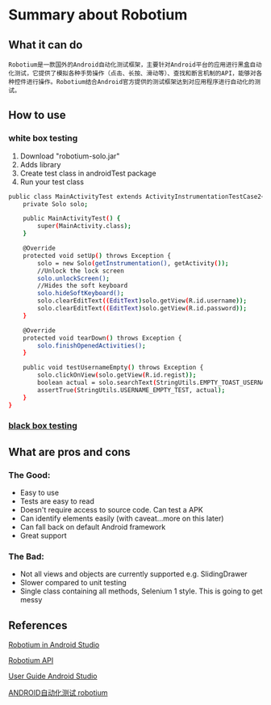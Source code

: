 # Summary about Robotium
## What it can do
    Robotium是一款国外的Android自动化测试框架，主要针对Android平台的应用进行黑盒自动化测试，它提供了模拟各种手势操作（点击、长按、滑动等）、查找和断言机制的API，能够对各种控件进行操作。Robotium结合Android官方提供的测试框架达到对应用程序进行自动化的测试。

## How to use 
### white box testing
1. Download "robotium-solo.jar"
2. Adds library
3. Create test class in androidTest package
4. Run your test class
```sh
public class MainActivityTest extends ActivityInstrumentationTestCase2<MainActivity>{
    private Solo solo;

    public MainActivityTest() {
        super(MainActivity.class);
    }

    @Override
    protected void setUp() throws Exception {
        solo = new Solo(getInstrumentation(), getActivity());
        //Unlock the lock screen
        solo.unlockScreen();
        //Hides the soft keyboard
        solo.hideSoftKeyboard();
        solo.clearEditText((EditText)solo.getView(R.id.username));
        solo.clearEditText((EditText)solo.getView(R.id.password));
    }

    @Override
    protected void tearDown() throws Exception {
        solo.finishOpenedActivities();
    }

    public void testUsernameEmpty() throws Exception {
        solo.clickOnView(solo.getView(R.id.regist));
        boolean actual = solo.searchText(StringUtils.EMPTY_TOAST_USERNAME);
        assertTrue(StringUtils.USERNAME_EMPTY_TEST, actual);
    }
}
```
### [black box testing](http://www.51testing.com/html/47/411547-812831.html)



## What are pros and cons

### The Good:
- Easy to use
- Tests are easy to read
- Doesn't require access to source code. Can test a APK
- Can identify elements easily (with caveat...more on this later)
- Can fall back on default Android framework
- Great support

### The Bad:
- Not all views and objects are currently supported e.g. SlidingDrawer
- Slower compared to unit testing
- Single class containing all methods, Selenium 1 style. This is going to get messy


## References
[Robotium in Android Studio](http://anirudh24seven.github.io/devlog/2015/02/13/robotium-android-studio.html)

[Robotium API](http://robotium.googlecode.com/svn/doc/index.html)

[User Guide Android Studio](http://robotium.com/pages/user-guide-android-studio)

[ANDROID自动化测试 robotium](http://www.51testing.com/html/26/492926-842908.html)

